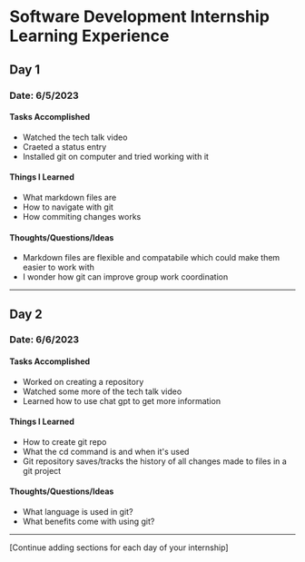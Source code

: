 # Software Development Internship Learning Experience

## Day 1

### Date: 6/5/2023

#### Tasks Accomplished

- Watched the tech talk video
- Craeted a status entry
- Installed git on computer and tried working with it

#### Things I Learned

- What markdown files are
- How to navigate with git
- How commiting changes works

#### Thoughts/Questions/Ideas

- Markdown files are flexible and compatabile which could make them easier to work with
- I wonder how git can improve group work coordination
---

## Day 2

### Date: 6/6/2023

#### Tasks Accomplished

- Worked on creating a repository
- Watched some more of the tech talk video
- Learned how to use chat gpt to get more information

#### Things I Learned

- How to create git repo
- What the cd command is and when it's used
- Git repository saves/tracks the history of all changes made to files in a git project

#### Thoughts/Questions/Ideas

- What language is used in git?
- What benefits come with using git?
---

[Continue adding sections for each day of your internship]

